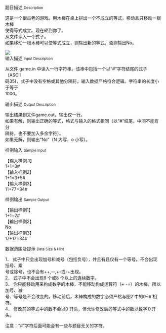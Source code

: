 <div class="panel panel-default">
<div class="area-title">
<span>
题目描述
<small>Description</small>
</span></div>
<div class="panel-body">

<p>这是一个很古老的游戏。用木棒在桌上拼出一个不成立的等式，移动且只移动一根木棒<br>使得等式成立。现在轮到你了。<br>从文件读入一个式子。<br>如果移动一根木棒可以使等式成立，则输出新的等式，否则输出No。</p>

<img src="/source/codevs/codevs-1755/img/aHR0cDovL3d3dy5qb3lvaS5jbi9wcm9ibGVtL2NvZGV2cy0xNzU1L2h0dHA6Ly9jb2RldnMuY24vbWVkaWEvaW1hZ2UvMTc1NS5ibXA=.bmp" style="max-width:700px">

</div>
</div>

<div class="panel panel-default">
<div class="area-title">
<span>
输入描述
<small>Input Description</small>
</span></div>
<div class="panel-body">
<p>从文件 game.in 中读入一行字符串。该串中包括一个以“#”字符结尾的式子（ASCII<br>码35)，式子中没有空格或其他分隔符。输入数据严格符合逻辑。字符串的长度小于等于<br>1000。</p>

</div>
</div>
<div  class="panel panel-default">
<div class="area-title">
<span>
输出描述
<small>Output Description</small>
</span></div>
<div class="panel-body">

<p>输出结果到文件game.out，输出仅一行。<br />如果有解，则输出正确的等式，格式与输入的格式相同（以&ldquo;#&rdquo;结尾，中间不能有分<br />隔符，也不要加入多余字符）。<br />如果无解，则输出&ldquo;No&rdquo;（N 大写，o 小写）。</p>

</div>
</div>


<div class="panel panel-default">
<div class="area-title">
<span>
样例输入
<small>Sample Input</small>
</span></div>
<div class="panel-body">
<p>【输入样例 1】<br>1+1=3#<br>【输入样例2】<br>1+1=3+5#<br>【输入样例3】<br>11+77=34#</p>

</div>
</div>

<div class="panel panel-default">
<div class="area-title">
<span>
样例输出
<small>Sample Output</small>
</span></div>
<div class="panel-body">
<p>【输出样例1】<br>1+1=2#<br>【输出样例2】<br>No<br>【输出样例3】<br>17+17=34#</p>

</div>
</div>

<div class="panel panel-default">
<div class="area-title">
<span>
数据范围及提示
<small>Data Size & Hint</small>
</span></div>
<div class="panel-body">
<p>1． 式子中只会出现加号和减号（包括负号），并且有且仅有一个等号，不会出现括号、乘<br>号或除号，也不会有++,--,+-或-+出现。<br>2． 式子中不会出现8 个或8 个以上的连续数字。<br>3． 你只能移动用来构成数字的木棒，不能移动构成运算符（+ -=）的木棒，所以加号、减<br>号、等号是不会改变的。移动前后，木棒构成的数字必须严格与图2 中的0~9 相符。<br>4． 修改前的等式中的数不会以0 开头，但允许修改后的等式中的数以数字０开头。</p>
<p>注意：“#”字符后面可能会有一些与题目无关的字符。</p>
</div>
</div>